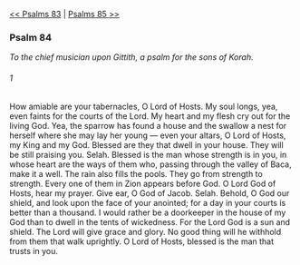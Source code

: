 [<< Psalms 83](Psalms%2083.md)  |  [Psalms 85 >>](Psalms%2085.md)

### Psalm 84

*To the chief musician upon Gittith, a psalm for the sons of Korah.*

###### 1
How amiable are your tabernacles, O Lord of Hosts. My soul longs, yea, even faints for the courts of the Lord. My heart and my flesh cry out for the living God. Yea, the sparrow has found a house and the swallow a nest for herself where she may lay her young — even your altars, O Lord of Hosts, my King and my God. Blessed are they that dwell in your house. They will be still praising you. Selah. Blessed is the man whose strength is in you, in whose heart are the ways of them who, passing through the valley of Baca, make it a well. The rain also fills the pools. They go from strength to strength. Every one of them in Zion appears before God. O Lord God of Hosts, hear my prayer. Give ear, O God of Jacob. Selah. Behold, O God our shield, and look upon the face of your anointed; for a day in your courts is better than a thousand. I would rather be a doorkeeper in the house of my God than to dwell in the tents of wickedness. For the Lord God is a sun and shield. The Lord will give grace and glory. No good thing will he withhold from them that walk uprightly. O Lord of Hosts, blessed is the man that trusts in you.